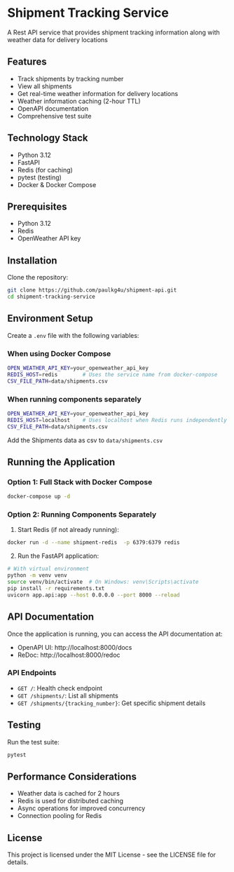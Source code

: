# Shipment Tracking Service

A Rest API service that provides shipment tracking information along with weather data for delivery locations


## Features

- Track shipments by tracking number
- View all shipments
- Get real-time weather information for delivery locations
- Weather information caching (2-hour TTL)
- OpenAPI documentation
- Comprehensive test suite

## Technology Stack

- Python 3.12
- FastAPI
- Redis (for caching)
- pytest (testing)
- Docker & Docker Compose


## Prerequisites

- Python 3.12
- Redis
- OpenWeather API key

## Installation

Clone the repository:
```bash
git clone https://github.com/paulkg4u/shipment-api.git
cd shipment-tracking-service
```

## Environment Setup

Create a `.env` file with the following variables:

### When using Docker Compose
```bash
OPEN_WEATHER_API_KEY=your_openweather_api_key
REDIS_HOST=redis        # Uses the service name from docker-compose
CSV_FILE_PATH=data/shipments.csv
```

### When running components separately
```bash
OPEN_WEATHER_API_KEY=your_openweather_api_key
REDIS_HOST=localhost    # Uses localhost when Redis runs independently
CSV_FILE_PATH=data/shipments.csv
```

Add the Shipments data as csv to `data/shipments.csv`


## Running the Application

### Option 1: Full Stack with Docker Compose
```bash
docker-compose up -d
```

### Option 2: Running Components Separately

1. Start Redis (if not already running):
```bash
docker run -d --name shipment-redis  -p 6379:6379 redis
```

2. Run the FastAPI application:
```bash
# With virtual environment
python -m venv venv
source venv/bin/activate  # On Windows: venv\Scripts\activate
pip install -r requirements.txt
uvicorn app.api:app --host 0.0.0.0 --port 8000 --reload
```

## API Documentation

Once the application is running, you can access the API documentation at:
- OpenAPI UI: http://localhost:8000/docs
- ReDoc: http://localhost:8000/redoc

### API Endpoints

- `GET /`: Health check endpoint
- `GET /shipments/`: List all shipments
- `GET /shipments/{tracking_number}`: Get specific shipment details

## Testing

Run the test suite:
```bash
pytest
```


## Performance Considerations

- Weather data is cached for 2 hours
- Redis is used for distributed caching
- Async operations for improved concurrency
- Connection pooling for Redis

## License

This project is licensed under the MIT License - see the LICENSE file for details.